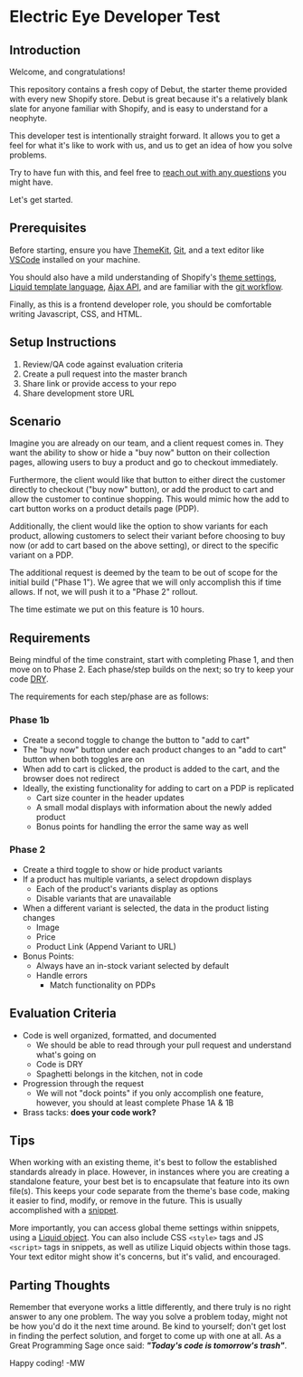 # Electric Eye Developer Test

## Introduction

Welcome, and congratulations!

This repository contains a fresh copy of Debut, the starter theme provided with every new Shopify store. Debut is great because it's a relatively blank slate for anyone familiar with Shopify, and is easy to understand for a neophyte.

This developer test is intentionally straight forward. It allows you to get a feel for what it's like to work with us, and us to get an idea of how you solve problems.

Try to have fun with this, and feel free to [reach out with any questions](mailto:mike@electriceye.io) you might have.

Let's get started.

## Prerequisites

Before starting, ensure you have [ThemeKit](https://shopify.github.io/themekit/), [Git](https://git-scm.com/), and a text editor like [VSCode](https://code.visualstudio.com/) installed on your machine.

You should also have a mild understanding of Shopify's [theme settings](https://shopify.dev/docs/themes/settings), [Liquid template language](https://shopify.github.io/liquid/), [Ajax API](https://shopify.dev/docs/themes/ajax-api), and are familiar with the [git workflow](https://www.atlassian.com/git/tutorials/comparing-workflows/gitflow-workflow).

Finally, as this is a frontend developer role, you should be comfortable writing Javascript, CSS, and HTML.
## Setup Instructions
1. Review/QA code against evaluation criteria
1. Create a pull request into the master branch
1. Share link or provide access to your repo
1. Share development store URL









## Scenario

Imagine you are already on our team, and a client request comes in. They want the ability to show or hide a "buy now" button on their collection pages, allowing users to buy a product and go to checkout immediately.

Furthermore, the client would like that button to either direct the customer directly to checkout ("buy now" button), or add the product to cart and allow the customer to continue shopping. This would mimic how the add to cart button works on a product details page (PDP).

Additionally, the client would like the option to show variants for each product, allowing customers to select their variant before choosing to buy now (or add to cart based on the above setting), or direct to the specific variant on a PDP.

The additional request is deemed by the team to be out of scope for the initial build ("Phase 1"). We agree that we will only accomplish this if time allows. If not, we will push it to a "Phase 2" rollout. 

The time estimate we put on this feature is 10 hours.

## Requirements

Being mindful of the time constraint, start with completing Phase 1, and then move on to Phase 2. Each phase/step builds on the next; so try to keep your code [DRY](https://en.wikipedia.org/wiki/Don%27t_repeat_yourself).

The requirements for each step/phase are as follows:

### Phase 1b

- Create a second toggle to change the button to "add to cart"
- The "buy now" button under each product changes to an "add to cart" button when both toggles are on
- When add to cart is clicked, the product is added to the cart, and the browser does not redirect
- Ideally, the existing functionality for adding to cart on a PDP is replicated
    - Cart size counter in the header updates
    - A small modal displays with information about the newly added product
    - Bonus points for handling the error the same way as well

### Phase 2

- Create a third toggle to show or hide product variants
- If a product has multiple variants, a select dropdown displays
    - Each of the product's variants display as options
    - Disable variants that are unavailable
- When a different variant is selected, the data in the product listing changes
    - Image
    - Price
    - Product Link (Append Variant to URL)
- Bonus Points:
    - Always have an in-stock variant selected by default
    - Handle errors 
        - Match functionality on PDPs

## Evaluation Criteria

- Code is well organized, formatted, and documented
    - We should be able to read through your pull request and understand what's going on
    - Code is DRY
    - Spaghetti belongs in the kitchen, not in code
- Progression through the request
    - We will not "dock points" if you only accomplish one feature, however, you should at least complete Phase 1A & 1B
- Brass tacks: **does your code work?**

## Tips

When working with an existing theme, it's best to follow the established standards already in place. However, in instances where you are creating a standalone feature, your best bet is to encapsulate that feature into its own file(s). This keeps your code separate from the theme's base code, making it easier to find, modify, or remove in the future. This is usually accomplished with a [snippet](https://www.shopify.com/partners/blog/88186566-tips-for-using-snippets-in-your-shopify-theme).

More importantly, you can access global theme settings within snippets, using a [Liquid object](https://shopify.dev/docs/themes/liquid/reference/objects). You can also include CSS `<style>` tags and JS `<script>` tags in snippets, as well as utilize Liquid objects within those tags. Your text editor might show it's concerns, but it's valid, and encouraged.

## Parting Thoughts

Remember that everyone works a little differently, and there truly is no right answer to any one problem. The way you solve a problem today, might not be how you'd do it the next time around. Be kind to yourself; don't get lost in finding the perfect solution, and forget to come up with one at all. As a Great Programming Sage once said: **_"Today's code is tomorrow's trash"_**.

Happy coding! -MW
